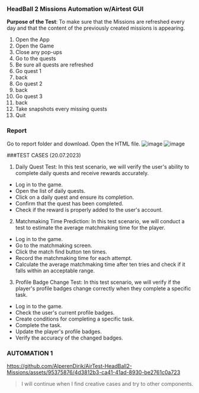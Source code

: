 ### HeadBall 2 Missions Automation w/Airtest GUI
**Purpose of the Test**: To make sure that the Missions are refreshed every day and that the content of the previously created missions is appearing.

1. Open the App
2. Open the Game
3. Close any pop-ups
4. Go to the quests
5. Be sure all quests are refreshed
6. Go quest 1
7. back
8. Go quest 2
9. back
10. Go quest 3
11. back
12. Take snapshots every missing quests
13. Quit
### Report
Go to report folder and download. Open the HTML file.
![image](https://github.com/AlperenDirik/AirTest-HeadBall2-Missions/assets/95375876/f864eccc-4576-4bad-9a1d-553d92a6f78f)
![image](https://github.com/AlperenDirik/AirTest-HeadBall2-Missions/assets/95375876/d1d51dc7-202b-4dd4-811a-a5dad11ee179)

###TEST CASES (20.07.2023)
1. Daily Quest Test:
In this test scenario, we will verify the user's ability to complete daily quests and receive rewards accurately.

- Log in to the game.
- Open the list of daily quests.
- Click on a daily quest and ensure its completion.
- Confirm that the quest has been completed.
- Check if the reward is properly added to the user's account.

2. Matchmaking Time Prediction:
In this test scenario, we will conduct a test to estimate the average matchmaking time for the player.

- Log in to the game.
- Go to the matchmaking screen.
- Click the match find button ten times.
- Record the matchmaking time for each attempt.
- Calculate the average matchmaking time after ten tries and check if it falls within an acceptable range.

3. Profile Badge Change Test:
In this test scenario, we will verify if the player's profile badges change correctly when they complete a specific task.

- Log in to the game.
- Check the user's current profile badges.
- Create conditions for completing a specific task.
- Complete the task.
- Update the player's profile badges.
- Verify the accuracy of the changed badges.



### AUTOMATION 1

https://github.com/AlperenDirik/AirTest-HeadBall2-Missions/assets/95375876/4d3812b3-ca41-41ad-8930-be2761c0a723



> I will continue when I find creative cases and  try to other components.

